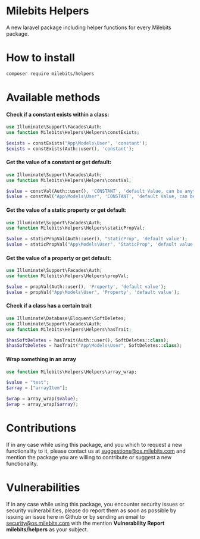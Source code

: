 # Milebits Helpers

A new laravel package including helper functions for every Milebits package.

# How to install

```bash
composer require milebits/helpers
```

# Available methods

#### Check if a constant exists within a class:

```php
use Illuminate\Support\Facades\Auth;
use function Milebits\Helpers\Helpers\constExists;

$exists = constExists("App\Models\User", 'constant');
$exists = constExists(Auth::user(), 'constant');
```

#### Get the value of a constant or get default:

```php
use Illuminate\Support\Facades\Auth;
use function Milebits\Helpers\Helpers\constVal;

$value = constVal(Auth::user(), 'CONSTANT', 'default Value, can be anything');
$value = constVal("App\Models\User", 'CONSTANT', 'default Value, can be anything');
```

#### Get the value of a static property or get default:

```php
use Illuminate\Support\Facades\Auth;
use function Milebits\Helpers\Helpers\staticPropVal;

$value = staticPropVal(Auth::user(), "StaticProp", 'default value');
$value = staticPropVal("App\Models\User", "StaticProp", 'default value');
```

#### Get the value of a property or get default:

```php
use Illuminate\Support\Facades\Auth;
use function Milebits\Helpers\Helpers\propVal;

$value = propVal(Auth::user(), 'Property', 'default value');
$value = propVal("App\Models\User", 'Property', 'default value');
```

#### Check if a class has a certain trait

```php
use Illuminate\Database\Eloquent\SoftDeletes;
use Illuminate\Support\Facades\Auth;
use function Milebits\Helpers\Helpers\hasTrait;

$hasSoftDeletes = hasTrait(Auth::user(), SoftDeletes::class);
$hasSoftDeletes = hasTrait("App\Models\User", SoftDeletes::class);
```

#### Wrap something in an array

```php
use function Milebits\Helpers\Helpers\array_wrap;

$value = "test";
$array = ["arrayItem"];

$wrap = array_wrap($value);
$wrap = array_wrap($array);
```

# Contributions

If in any case while using this package, and you which to request a new functionality to it, please contact us at
suggestions@os.milebits.com and mention the package you are willing to contribute or suggest a new functionality.

# Vulnerabilities

If in any case while using this package, you encounter security issues or security vulnerabilities, please do report
them as soon as possible by issuing an issue here in Github or by sending an email to security@os.milebits.com with the
mention **Vulnerability Report milebits/helpers** as your subject.